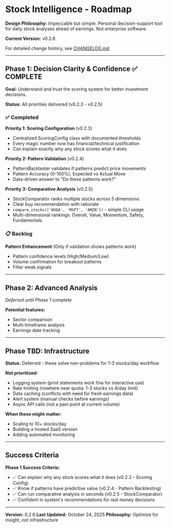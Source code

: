 # Stock Intelligence - Roadmap

**Design Philosophy:** Impeccable but simple. Personal decision-support tool for daily stock analyses ahead of earnings. Not enterprise software.

**Current Version:** v0.2.6

For detailed change history, see [CHANGELOG.md](CHANGELOG.md)

---

## Phase 1: Decision Clarity & Confidence ✅ COMPLETE

**Goal:** Understand and trust the scoring system for better investment decisions.

**Status:** All priorities delivered (v0.2.3 - v0.2.5)

### ✅ Completed

**Priority 1: Scoring Configuration** (v0.2.3)
- Centralized ScoringConfig class with documented thresholds
- Every magic number now has financial/technical justification
- Can explain exactly why any stock scores what it does

**Priority 2: Pattern Validation** (v0.2.4)
- PatternBacktester validates if patterns predict price movements
- Pattern Accuracy (0-100%), Expected vs Actual Move
- Data-driven answer to "Do these patterns work?"

**Priority 3: Comparative Analysis** (v0.2.5)
- StockComparator ranks multiple stocks across 5 dimensions
- Clear buy recommendation with rationale
- `compare_stocks(['NVDA', 'MSFT', 'AMZN'])` - simple CLI usage
- Multi-dimensional rankings: Overall, Value, Momentum, Safety, Fundamentals

### 📋 Backlog

**Pattern Enhancement** (Only if validation shows patterns work)
- Pattern confidence levels (High/Medium/Low)
- Volume confirmation for breakout patterns
- Filter weak signals

---

## Phase 2: Advanced Analysis

*Deferred until Phase 1 complete*

**Potential features:**
- Sector comparison
- Multi-timeframe analysis
- Earnings date tracking

---

## Phase TBD: Infrastructure

**Status:** Deferred - these solve non-problems for 1-3 stocks/day workflow

**Not prioritized:**
- Logging system (print statements work fine for interactive use)
- Rate limiting (nowhere near quota: 1-3 stocks vs 4/day limit)
- Data caching (conflicts with need for fresh earnings data)
- Alert system (manual checks before earnings)
- Async API calls (not a pain point at current volume)

**When these might matter:**
- Scaling to 10+ stocks/day
- Building a hosted SaaS version
- Adding automated monitoring

---

## Success Criteria

**Phase 1 Success Criteria:**
- ✅ Can explain why any stock scores what it does (v0.2.3 - Scoring Config)
- ✅ Know if patterns have predictive value (v0.2.4 - Pattern Backtesting)
- ✅ Can run comparative analysis in seconds (v0.2.5 - StockComparator)
- ✅ Confident in system's recommendations for real money decisions

---

**Version:** 0.2.6
**Last Updated:** October 24, 2025
**Philosophy:** Optimize for insight, not infrastructure
